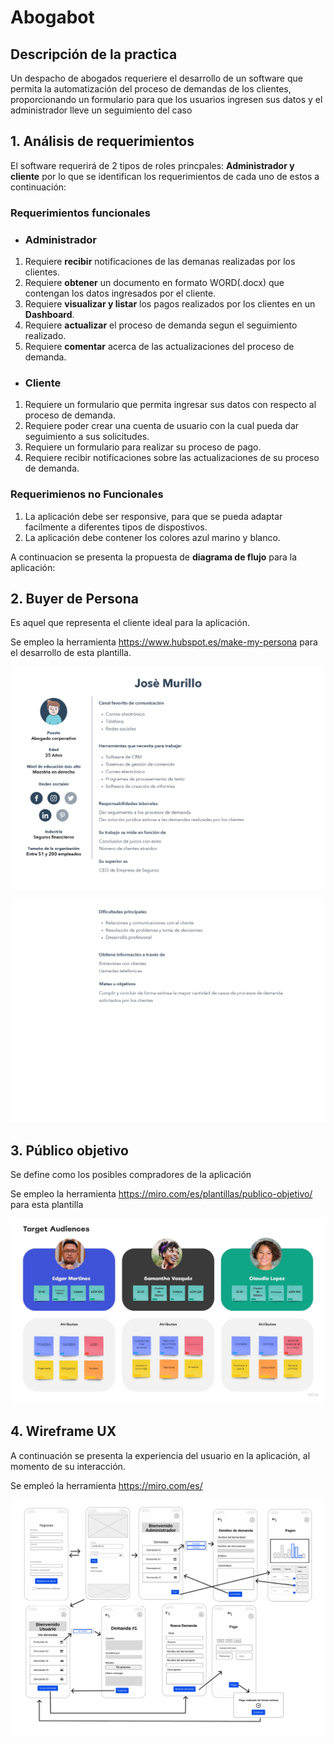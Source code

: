 # Abogabot

## Descripción de la practica

Un despacho de abogados requeriere el desarrollo de un software que permita la automatización del proceso de demandas de los clientes, proporcionando un formulario para que los usuarios ingresen sus datos y el administrador lleve un seguimiento del caso 

## 1. Análisis de requerimientos

El software requerirá de 2 tipos de roles princpales: **Administrador y cliente** por lo que se identifican los requerimientos de cada uno de estos a continuación:

### Requerimientos funcionales

* ### Administrador

1. Requiere  **recibir** notificaciones de las demanas realizadas por los clientes.
2. Requiere **obtener** un documento en formato WORD(.docx) que contengan los datos ingresados por el cliente.
3. Requiere **visualizar y listar** los pagos realizados por los clientes en un **Dashboard**.
4. Requiere **actualizar** el proceso de demanda segun el seguimiento realizado.
5. Requiere **comentar** acerca de las actualizaciones del proceso de demanda.

* ### Cliente

1. Requiere un formulario que permita ingresar sus datos con respecto al proceso de demanda.
2. Requiere poder crear una cuenta de usuario con la cual pueda dar seguimiento a sus solicitudes.
3. Requiere un formulario para realizar su proceso de pago.
4. Requiere recibir notificaciones sobre las actualizaciones de su proceso de demanda.

### Requerimienos no Funcionales

1. La aplicación debe ser responsive, para que se pueda adaptar facilmente a diferentes tipos de dispostivos.
2. La aplicación debe contener los colores azul marino y blanco.

A continuacion se presenta la propuesta de **diagrama de flujo** para la aplicación:


## 2. Buyer de Persona

Es aquel que representa el cliente ideal para la aplicación.

Se empleo la herramienta https://www.hubspot.es/make-my-persona para el desarrollo de esta plantilla.

![Buyer de persona 1](./images/buyer1.jpg)

![Buyer de persona 2](./images/buyer2.jpg)

## 3. Público objetivo

Se define como los posibles compradores de la aplicación

Se empleo la herramienta https://miro.com/es/plantillas/publico-objetivo/ para esta plantilla

![Publico objetivo](./images/publicoObjetivo.jpg)

## 4. Wireframe UX

A continuación se presenta la experiencia del usuario en la aplicación, al momento de su interacción.

Se empleó la herramienta https://miro.com/es/

![Diseño UX](./images/Abogabot_UX.jpg)

